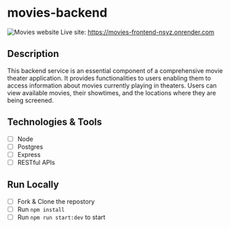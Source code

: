  # movies-backend
![Movies website](https://github.com/DominickNasta/movies-backend/assets/132493010/197f1157-ec50-40f6-b7b8-3e70ef4baa85)
Live site: https://movies-frontend-nsyz.onrender.com
## Description
This backend service is an essential component of a comprehensive movie theater application. It provides functionalities to users enabling them to access information about movies currently playing in theaters. Users can view available movies, their showtimes, and the locations where they are being screened.


## Technologies & Tools
- [ ] Node
- [ ] Postgres
- [ ] Express
- [ ] RESTful APIs

## Run Locally
- [ ] Fork & Clone the repostory
- [ ] Run `npm install`
- [ ] Run `npm run start:dev` to start

